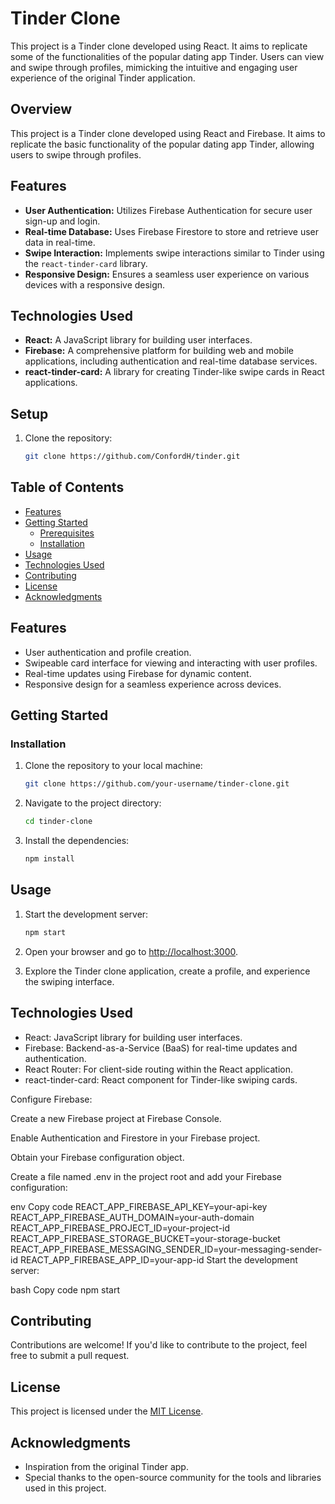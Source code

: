 # Tinder Clone

This project is a Tinder clone developed using React. It aims to replicate some of the functionalities of the popular dating app Tinder. Users can view and swipe through profiles, mimicking the intuitive and engaging user experience of the original Tinder application.

## Overview

This project is a Tinder clone developed using React and Firebase. It aims to replicate the basic functionality of the popular dating app Tinder, allowing users to swipe through profiles.

## Features

- **User Authentication:** Utilizes Firebase Authentication for secure user sign-up and login.
- **Real-time Database:** Uses Firebase Firestore to store and retrieve user data in real-time.
- **Swipe Interaction:** Implements swipe interactions similar to Tinder using the `react-tinder-card` library.
- **Responsive Design:** Ensures a seamless user experience on various devices with a responsive design.

## Technologies Used

- **React:** A JavaScript library for building user interfaces.
- **Firebase:** A comprehensive platform for building web and mobile applications, including authentication and real-time database services.
- **react-tinder-card:** A library for creating Tinder-like swipe cards in React applications.

## Setup

1. Clone the repository:

   ```bash
   git clone https://github.com/ConfordH/tinder.git


## Table of Contents

- [Features](#features)
- [Getting Started](#getting-started)
  - [Prerequisites](#prerequisites)
  - [Installation](#installation)
- [Usage](#usage)
- [Technologies Used](#technologies-used)
- [Contributing](#contributing)
- [License](#license)
- [Acknowledgments](#acknowledgments)

## Features

- User authentication and profile creation.
- Swipeable card interface for viewing and interacting with user profiles.
- Real-time updates using Firebase for dynamic content.
- Responsive design for a seamless experience across devices.

## Getting Started

### Installation

1. Clone the repository to your local machine:

   ```bash
   git clone https://github.com/your-username/tinder-clone.git
   ```

2. Navigate to the project directory:

   ```bash
   cd tinder-clone
   ```

3. Install the dependencies:

   ```bash
   npm install
   ```

## Usage

1. Start the development server:

   ```bash
   npm start
   ```

2. Open your browser and go to [http://localhost:3000](http://localhost:3000).

3. Explore the Tinder clone application, create a profile, and experience the swiping interface.

## Technologies Used

- React: JavaScript library for building user interfaces.
- Firebase: Backend-as-a-Service (BaaS) for real-time updates and authentication.
- React Router: For client-side routing within the React application.
- react-tinder-card: React component for Tinder-like swiping cards.

Configure Firebase:

Create a new Firebase project at Firebase Console.

Enable Authentication and Firestore in your Firebase project.

Obtain your Firebase configuration object.

Create a file named .env in the project root and add your Firebase configuration:

env
Copy code
REACT_APP_FIREBASE_API_KEY=your-api-key
REACT_APP_FIREBASE_AUTH_DOMAIN=your-auth-domain
REACT_APP_FIREBASE_PROJECT_ID=your-project-id
REACT_APP_FIREBASE_STORAGE_BUCKET=your-storage-bucket
REACT_APP_FIREBASE_MESSAGING_SENDER_ID=your-messaging-sender-id
REACT_APP_FIREBASE_APP_ID=your-app-id
Start the development server:

bash
Copy code
npm start

## Contributing

Contributions are welcome! If you'd like to contribute to the project, feel free to submit a pull request.

## License

This project is licensed under the [MIT License](LICENSE).

## Acknowledgments

- Inspiration from the original Tinder app.
- Special thanks to the open-source community for the tools and libraries used in this project.
